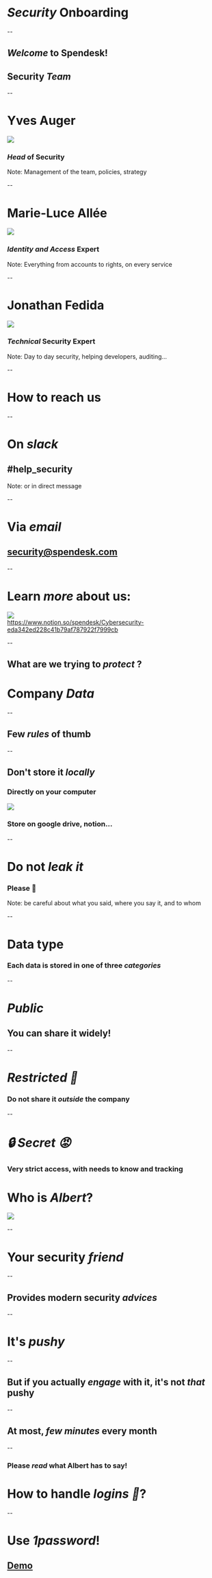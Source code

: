 # <em>Security</em> Onboarding

--

## <em>Welcome</em> to Spendesk!



## Security <em>Team</em>

--

# Yves Auger
<img src='https://ca.slack-edge.com/T3HL6T4QP-U041W0938EL-17eab0877858-512'><br />
### <em>Head</em> of Security
Note: Management of the team, policies, strategy

--

# Marie-Luce Allée
<img src='https://ca.slack-edge.com/T3HL6T4QP-U050F1GLAJE-a9e6a1357a2d-512'><br />
### <em>Identity and Access</em> Expert
Note: Everything from accounts to rights, on every service

--

# Jonathan Fedida
<img src='https://i.imgur.com/ZRTkH65.png'><br />
### <em>Technical</em> Security Expert
Note: Day to day security, helping developers, auditing...

--

# How to reach us

--

# On <em>slack</em>
## #help_security
Note: or in direct message

--

# Via <em>email</em>
## security@spendesk.com

--

# Learn <em>more</em> about us:
<img src='https://i.imgur.com/VrfQPjT.png' /><br />
https://www.notion.so/spendesk/Cybersecurity-eda342ed228c41b79af787922f7999cb

--

## What are we trying to <em>protect</em> ?



# Company <em>Data</em>

--

## Few <em>rules</em> of thumb

--

## Don't store it <em>locally</em>
### Directly on your computer
<img src='https://i.imgur.com/m6mj3xg.png' /><br />
### Store on google drive, notion...

--

# Do not <em>leak it</em>
### Please 🥺
Note: be careful about what you said, where you say it, and to whom

--

# Data type
### Each data is stored in one of three <em>categories</em>

--

# <em>Public</em>
## You can share it widely!

--

# <em>Restricted 🤫</em>
### Do not share it <em>outside</em> the company

--

# <em>🔒 Secret 😡</em>
### Very strict access, with needs to know and tracking


# Who is <em>Albert</em>?
<img src='https://i.imgur.com/1Gvgu4u.png' />

--

# Your security <em>friend</em>

--

## Provides modern security <em>advices</em>

--

# It's <em>pushy</em>

--

## But if you actually <em>engage</em> with it, it's not <em>that</em> pushy

--

## At most, <em>few minutes</em> every month

--

### Please <em>read</em> what Albert has to say!


# How to handle <em>logins&nbsp;🔑</em>?

--

# Use <em>1password</em>!
## <a href='/1p-demo.html'>Demo</a>
